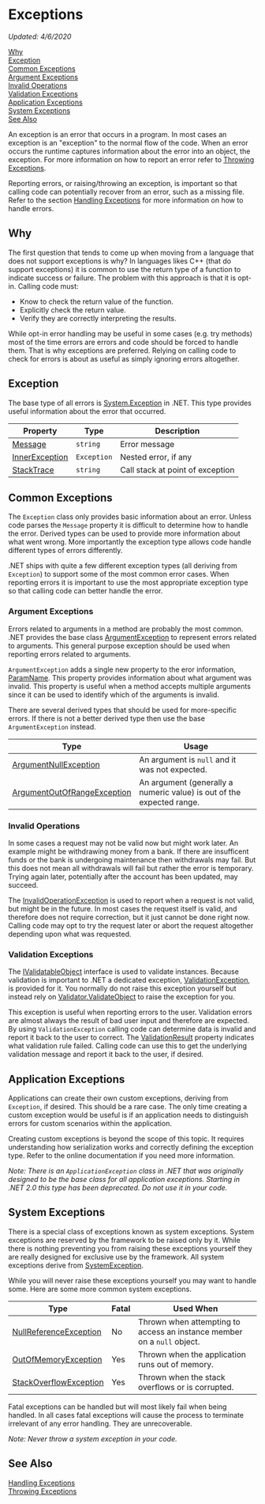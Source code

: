 # Exceptions
*Updated: 4/6/2020*

[Why](#why) \
[Exception](#exception) \
[Common Exceptions](#common-exceptions) \
[Argument Exceptions](#argument-exceptions) \
[Invalid Operations](#invalid-operations) \
[Validation Exceptions](#validation-exceptions) \
[Application Exceptions](#custom-exceptions) \
[System Exceptions](#system-exceptions) \
[See Also](#see-also)

An exception is an error that occurs in a program. In most cases an exception is an "exception" to the normal flow of the code. When an error occurs the runtime captures information about the error into an object, the exception. For more information on how to report an error refer to [Throwing Exceptions](throwing-exceptions.md). 

Reporting errors, or raising/throwing an exception, is important so that calling code can potentially recover from an error, such as a missing file. Refer to the section [Handling Exceptions](handling-exceptions.md) for more information on how to handle errors.

## Why

The first question that tends to come up when moving from a language that does not support exceptions is why? In languages likes C++ (that do support exceptions) it is common to use the return type of a function to indicate success or failure. The problem with this approach is that it is opt-in. Calling code must:

- Know to check the return value of the function.
- Explicitly check the return value.
- Verify they are correctly interpreting the results.

While opt-in error handling may be useful in some cases (e.g. try methods) most of the time errors are errors and code should be forced to handle them. That is why exceptions are preferred. Relying on calling code to check for errors is about as useful as simply ignoring errors altogether. 

## Exception

The base type of all errors is [System.Exception](https://docs.microsoft.com/en-us/dotnet/api/system.exception) in .NET. This type provides useful information about the error that occurred.

| Property | Type | Description |
| - | - | - |
| [Message](https://docs.microsoft.com/en-us/dotnet/api/system.exception.message) | `string` | Error message |
| [InnerException](https://docs.microsoft.com/en-us/dotnet/api/system.exception.innerexception) | `Exception` | Nested error, if any |
| [StackTrace](https://docs.microsoft.com/en-us/dotnet/api/system.exception.stacktrace) | `string` | Call stack at point of exception |

## Common Exceptions

The `Exception` class only provides basic information about an error. Unless code parses the `Message` property it is difficult to determine how to handle the error. Derived types can be used to provide more information about what went wrong. More importantly the exception type allows code handle different types of errors differently.

.NET ships with quite a few different exception types (all deriving from `Exception`) to support some of the most common error cases. When reporting errors it is important to use the most appropriate exception type so that calling code can better handle the error.

### Argument Exceptions

Errors related to arguments in a method are probably the most common. .NET provides the base class [ArgumentException](https://docs.microsoft.com/en-us/dotnet/api/system.argumentexception) to represent errors related to arguments. This general purpose exception should be used when reporting errors related to arguments.

`ArgumentException` adds a single new property to the eror information, [ParamName](https://docs.microsoft.com/en-us/dotnet/api/system.argumentexception.paramname). This property provides information about what argument was invalid. This property is useful when a method accepts multiple arguments since it can be used to identify which of the arguments is invalid. 

There are several derived types that should be used for more-specific errors. If there is not a better derived type then use the base `ArgumentException` instead.

| Type | Usage |
| - | - |
| [ArgumentNullException](https://docs.microsoft.com/en-us/dotnet/api/system.argumentnullexception) | An argument is `null` and it was not expected. |
| [ArgumentOutOfRangeException](https://docs.microsoft.com/en-us/dotnet/api/system.argumentoutofrangeexception) | An argument (generally a numeric value) is out of the expected range. | 

### Invalid Operations

In some cases a request may not be valid now but might work later. An example might be withdrawing money from a bank. If there are insufficent funds or the bank is undergoing maintenance then withdrawals may fail. But this does not mean all withdrawals will fail but rather the error is temporary. Trying again later, potentially after the account has been updated, may succeed. 

The [InvalidOperationException](https://docs.microsoft.com/en-us/dotnet/api/system.invalidoperationexception) is used to report when a request is not valid, but might be in the future. In most cases the request itself is valid, and therefore does not require correction, but it just cannot be done right now. Calling code may opt to try the request later or abort the request altogether depending upon what was requested.

### Validation Exceptions

The [IValidatableObject](https://docs.microsoft.com/en-us/dotnet/api/system.componentmodel.dataannotations.ivalidatableobject) interface is used to validate instances. Because validation is important to .NET a dedicated exception, [ValidationException](https://docs.microsoft.com/en-us/dotnet/api/system.componentmodel.dataannotations.validationexception), is provided for it. You normally do not raise this exception yourself but instead rely on [Validator.ValidateObject](https://docs.microsoft.com/en-us/dotnet/api/system.componentmodel.dataannotations.validator.validateobject) to raise the exception for you.

This exception is useful when reporting errors to the user. Validation errors are almost always the result of bad user input and therefore are expected. By using `ValidationException` calling code can determine data is invalid and report it back to the user to correct. The [ValidationResult](https://docs.microsoft.com/en-us/dotnet/api/system.componentmodel.dataannotations.validationexception.validationresult) property indicates what validation rule failed. Calling code can use this to get the underlying validation message and report it back to the user, if desired.

## Application Exceptions

Applications can create their own custom exceptions, deriving from `Exception`, if desired. This should be a rare case. The only time creating a custom exception would be useful is if an application needs to distinguish errors for custom scenarios within the application.

Creating custom exceptions is beyond the scope of this topic. It requires understanding how serialization works and correctly defining the exception type. Refer to the online documentation if you need more information.

*Note: There is an `ApplicationException` class in .NET that was originally designed to be the base class for all application exceptions. Starting in .NET 2.0 this type has been deprecated. Do not use it in your code.* 

## System Exceptions

There is a special class of exceptions known as system exceptions. System exceptions are reserved by the framework to be raised only by it. While there is nothing preventing you from raising these exceptions yourself they are really designed for exclusive use by the framework. All system exceptions derive from [SystemException](https://docs.microsoft.com/en-us/dotnet/api/system.systemexception).

While you will never raise these exceptions yourself you may want to handle some. Here are some more common system exceptions.

| Type | Fatal | Used When |
| - | - | - |
| [NullReferenceException]() | No | Thrown when attempting to access an instance member on a `null` object. |
| [OutOfMemoryException]() | Yes | Thrown when the application runs out of memory. |
| [StackOverflowException]() | Yes | Thrown when the stack overflows or is corrupted. |

Fatal exceptions can be handled but will most likely fail when being handled. In all cases fatal exceptions will cause the process to terminate irrelevant of any error handling. They are unrecoverable.

*Note: Never throw a system exception in your code.*

## See Also

[Handling Exceptions](handling-exceptions.md) \
[Throwing Exceptions](throwing-exceptions.md)